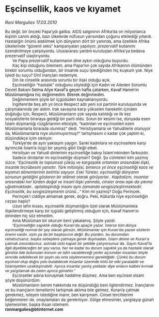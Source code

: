 # Eşcinsellik, kaos ve kıyamet

*Roni Margulies 17.03.2010*

<div class="yazi"><p class="MsoNormal" style="MARGIN: 0cm 9pt 0pt 0cm"><font size="2">Bu değil, bir önceki Papa’ydı galiba. AIDS salgınının Afrika’da on milyonlarca kişinin canını aldığı, bazı ülkelerde nüfusun yarısından çoğunu etkilediği yıllardı. Hastalığın önünü alabilmek için dünyanın dört bir yanında, ama özellikle Afrika ülkelerinde “güvenli seks” kampanyaları yapılıyor, prezervatif kullanımı özendirilmeye çalışılıyordu. Uluslararası yardım kuruluşları Afrika’ya bedava prezervatif ulaştırıyordu.</font></p>
<p class="MsoNormal" style="MARGIN: 0cm 9pt 0pt 0cm; TEXT-INDENT: 18pt"><font size="2">Ve Papa prezervatif kullanmanın dine aykırı olduğunu buyurdu.</font></p>
<p class="MsoNormal" style="MARGIN: 0cm 9pt 0pt 0cm; TEXT-INDENT: 18pt"><font size="2">Kaç kişi olduğunu bilemem, ama Papa’nın çok sayıda Afrikalının ölümünden birebir sorumlu olduğundan, bir insanlık suçu işlediğinden hiç kuşkum yok. Niye işledi bu suçu? Dinî inançları nedeniyle.</font></p>
<p class="MsoNormal" style="MARGIN: 0cm 9pt 0pt 0cm; TEXT-INDENT: 18pt"><font size="2">Din ile cinsellik arasında sorunlu bir ilişki olduğu açık.</font></p>
<p class="MsoNormal" style="MARGIN: 0cm 9pt 0pt 0cm; TEXT-INDENT: 18pt"><font size="2">Eşcinselliğin “hastalık” olduğunu söylediği için Kadın ve Aileden Sorumlu Devlet Bakanı <span style="COLOR: black">Selma Aliye Kavaf’a geçen hafta çatarken, Kavaf Hanım’ın Müslümanlığına hiç değinmedim. Bilerek değinmedim.<?xml:namespace prefix = o ns = "urn:schemas-microsoft-com:office:office" /><o:p></o:p></span></font></p>
<p class="MsoNormal" style="MARGIN: 0cm 9pt 0pt 0cm; TEXT-INDENT: 18pt"><font size="2">Değinmemem şöyle bir içgüdüden kaynaklanıyordu.</font></p>
<p class="MsoNormal" style="MARGIN: 0cm 9pt 0pt 0cm; TEXT-INDENT: 18pt"><font size="2">İngiltere’de beş altı yıl önce Respect adlı yeni sol partinin kuruluşunda ve çalışmalarında yer aldım. Irak savaşına karşı yükselen hareketin içinden doğduğu için, Respect, Müslümanların çok sayıda katıldığı ve ilk kez sosyalistlerle biraraya geldiği bir parti oldu. Solun bir kesimi ise, dünyada esen İslam düşmanlığı rüzgârlarının etkisiyle, “kadınları ve eşcinselleri ezen Müslümanlarla birarada olunmaz” dedi. “Hıristiyanlarla ve Yahudilerle olunuyor da, Müslümanlarla niye olunmuyormuş?” tartışmasını o kadar çok yaptım ki, düşündükçe içim sıkılıyor.</font></p>
<p class="MsoNormal" style="MARGIN: 0cm 9pt 0pt 0cm; TEXT-INDENT: 18pt"><font size="2">Türkiye’de de aynı yaklaşım yaygın. Sanki kadınlara ve eşcinsellere karşı ayrımcılık İslam’a özgü bir şeymiş gibi! Değil elbet.</font></p>
<p class="MsoNormal" style="MARGIN: 0cm 9pt 0pt 0cm; TEXT-INDENT: 18pt"><font size="2">Hıristiyan ve Yahudi dinlerinin eşcinselliğe bakışı İslam’ınkinden farksızdır.</font></p>
<p class="MsoNormal" style="MARGIN: 0cm 9pt 0pt 0cm; TEXT-INDENT: 18pt"><font size="2">Sadece dindarlar mı eşcinselliğe düşman? Değil. Şu cümleleri kim yazmış sizce: “<i>Eşcinsellik ile toplumsal çöküş ve kargaşalık ortamları arasındaki ilişki, insanlık tecrübesini yansıtır. Türk mitolojisi, binlerce yıl önce eşcinselliği kaos ve kıyamet dönemlerinin belirtisi sayıyor. Eski Türkler, eşcinselliği dünyanın sonunun geldiğini gösteren bir alâmet olarak görüyorlar.. Kapitalizm, insanlar arasındaki her türden doğal ve insanî ilişki yanında, cinsler arası aşkı da yıkıma uğratmaktadır.. aptallaştırdığı insanı aynı zamanda sevgisizleştirmektedir. Eşcinsellik, bu sevgisizleşmenin ürünü...</i>” Kim mi yazmış? Doğu Perinçek.</font></p>
<p class="MsoNormal" style="MARGIN: 0cm 9pt 0pt 0cm; TEXT-INDENT: 18pt"><font size="2">Perinçek’i ciddiye almamak gerek, doğru. Peki, Küba’da niye eşcinselliğin cezası hapis?</font></p>
<p class="MsoBodyTextIndent" style="MARGIN: 0cm 9pt 0pt 0cm; TEXT-INDENT: 18pt"><font size="2">Uzun lafın kısası, eşcinsellik düşmanlığını özel olarak Müslümanlıkla ilişkilendirmeye karşı bir içgüdü geliştirmiş olduğum için, Kavaf Hanım’ın dininden hiç söz etmedim.</font></p>
<p class="MsoNormal" style="MARGIN: 0cm 9pt 0pt 0cm; TEXT-INDENT: 18pt"><font size="2">Ama Müslüman bir okurum beni yakalamış. Şöyle yazdı:</font></p>
<p class="MsoBodyText" style="MARGIN: 0cm 9pt 0pt 0cm; TEXT-INDENT: 18pt"><span style="FONT-SIZE: 12pt; FONT-FAMILY: 'Times New Roman','serif'; mso-ansi-language: TR"><font face="Arial"><font size="2">“<i>Eşcinselliğin sapıklık olduğu Kuran’da apaçık yazar. İsterse tüm dünya eşcinselliği normal bir şey olarak görsün, Müslümanlar için Kuran’da yazan sözlerin önemi vardır, sizin ya da bir başkasının değil. Bu yüzden, bu durumdan rahatsızsanız, başka sebeplere çatmaya gerek duymadan, İslam dinine ve Kuran’a çatmak zorundasınız, aslında üstü kapalı bir şekilde çatıyorsunuz da. Sayın Kavaf’la ilgili diyebileceğim bir şey varsa, her ne kadar bu durum sapıklık ya da hastalık olarak görülse bile bulunulan konum ve lafın varabileceği yerler açısından insanları böyle rencide edebilecek bir şeyin ulu orta söylenmemesi gerektiğidir. Çünkü bu durum eşcinsel olup doğru yolu bulabilecek insanlar üzerinde kötü bir etki yaratabilir ve İslamiyetten uzaklaştırabilir. Ayrıca insanlar yanlış yoldalar diye onların kalbini kırmak ve yargılamak da zaten ayrıca günahtır.</i>”<o:p></o:p></font></font></span></p>
<p class="MsoNormal" style="MARGIN: 0cm 9pt 0pt 0cm; TEXT-INDENT: 18pt"><font size="2">Eşcinseller adına konuşmak haddime düşmez. Ama ben eşcinsel olsam şöyle düşünürdüm:</font></p>
<p class="MsoNormal" style="MARGIN: 0cm 9pt 0pt 0cm; TEXT-INDENT: 18pt"><font size="2">Müslümanların benim hakkımda ne düşündüğü beni ilgilendirmez. İnançlarını ve bu inançların temellerini tartışmak aklıma bile gelmez. Kuran’a çatmak gerekmez, isteyen istediğine inanır, ben karışmam. Cinsel tercihlerimi beğenmeleri de, onaylamaları da gerekmiyor. Gölge etmesinler, yargılayıp günah işlemesinler, başka ihsan istemem.</font></p>
<p class="MsoNormal" style="MARGIN: 0cm 10.15pt 0pt 0cm; tab-stops: 283.2pt"><b><font size="2">ronmargulies@btinternet.com</font></b></p>
</div>
